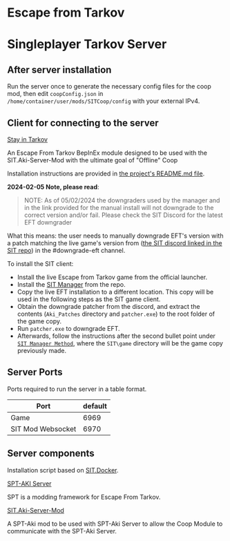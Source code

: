# Escape from Tarkov

# Singleplayer Tarkov Server

## After server installation

Run the server once to generate the necessary config files for the coop mod, then edit `coopConfig.json` in `/home/container/user/mods/SITCoop/config` with your external IPv4.

## Client for connecting to the server

[Stay in Tarkov](https://github.com/stayintarkov/StayInTarkov.Client)

An Escape From Tarkov BepInEx module designed to be used with the SIT.Aki-Server-Mod with the ultimate goal of "Offline" Coop

Installation instructions are provided in [the project's README.md file](https://github.com/stayintarkov/StayInTarkov.Client#client-install).

**2024-02-05 Note, please read**:
> NOTE: As of 05/02/2024 the downgraders used by the manager and in the link provided for the manual install will not downgrade to the correct version and/or fail. Please check the SIT Discord for the latest EFT downgrader

What this means: the user needs to manually downgrade EFT's version with a patch matching the live game's version from ([the SIT discord linked in the SIT repo](https://github.com/stayintarkov/StayInTarkov.Client#support)) in the #downgrade-eft channel.

To install the SIT client:
- Install the live Escape from Tarkov game from the official launcher.
- Install the [SIT Manager](https://github.com/stayintarkov/SIT.Manager) from the repo.
- Copy the live EFT installation to a different location. This copy will be used in the following steps as the SIT game client.
- Obtain the downgrade patcher from the discord, and extract the contents (`Aki_Patches` directory and `patcher.exe`) to the root folder of the game copy.
- Run `patcher.exe` to downgrade EFT.
- Afterwards, follow the instructions after the second bullet point under [`SIT Manager Method`](https://github.com/stayintarkov/StayInTarkov.Client?tab=readme-ov-file#sit-manager-method), where the `SIT\game` directory will be the game copy previously made.


## Server Ports

Ports required to run the server in a table format.

| Port              | default |
|-------------------|---------|
| Game              | 6969    |
| SIT Mod Websocket | 6970    |

## Server components

Installation script based on [SIT.Docker](https://github.com/stayintarkov/SIT.Docker).

[SPT-AKI Server](https://dev.sp-tarkov.com/SPT-AKI/Server) 

SPT is a modding framework for Escape From Tarkov. 

[SIT.Aki-Server-Mod](https://github.com/stayintarkov/SIT.Aki-Server-Mod)

A SPT-Aki mod to be used with SPT-Aki Server to allow the Coop Module to communicate with the SPT-Aki Server.

